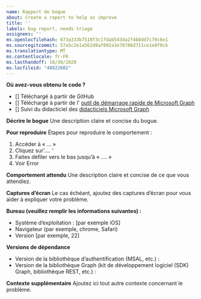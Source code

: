 ```yaml
---
name: Rapport de bogue
about: Create a report to help us improve
title: ''
labels: bug report, needs triage
assignees: ''
ms.openlocfilehash: 673a333b7518f3c1fdab543da2f468dd7c70c6e1
ms.sourcegitcommit: 57a5c2e1a562d8af092a3e78786d711ce1e8f9cb
ms.translationtype: MT
ms.contentlocale: fr-FR
ms.lasthandoff: 10/30/2020
ms.locfileid: "48822602"
---
```

**Où avez-vous obtenu le code ?**

- [] Téléchargé à partir de GitHub
- [] Téléchargé à partir de l' [outil de démarrage rapide de Microsoft Graph](https://developer.microsoft.com/graph/quick-start)
- [] Suivi du didacticiel des [didacticiels Microsoft Graph](https://docs.microsoft.com/graph/tutorials)

**Décrire le bogue** Une description claire et concise du bogue.

**Pour reproduire** Étapes pour reproduire le comportement :

1. Accéder à « ... »
2. Cliquez sur'.... '
3. Faites défiler vers le bas jusqu’à « .... »
4. Voir Error

**Comportement attendu** Une description claire et concise de ce que vous attendiez.

**Captures d’écran** Le cas échéant, ajoutez des captures d’écran pour vous aider à expliquer votre problème.

**Bureau (veuillez remplir les informations suivantes) :**

- Système d’exploitation : [par exemple iOS]
- Navigateur (par exemple, chrome, Safari)
- Version [par exemple, 22]

**Versions de dépendance**

- Version de la bibliothèque d’authentification (MSAL, etc.) :
- Version de la bibliothèque Graph (kit de développement logiciel (SDK) Graph, bibliothèque REST, etc.) :

**Contexte supplémentaire** Ajoutez ici tout autre contexte concernant le problème.
